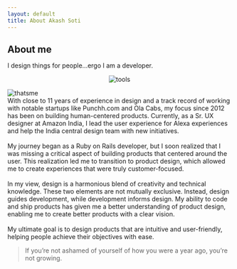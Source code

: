 ```yaml
---
layout: default
title: About Akash Soti
---
```


<div class="post">
	<section class="section-bottom-margin">
		<h1 class="pageTitle" style="margin-bottom: 15px;">About me</h1>
		<div class="pageTitle-helper"><p>I design things for people...ergo I am a developer.</p></div>
		<p style="text-align:center;"><img src="{{ '/assets/img/aboutme/tools.png' | prepend: site.baseurl }}" alt="tools"></p>
	</section>
	<div class="row">
		<div class="col-12">
			<img src="{{ '/assets/img/forabout.jpg' | prepend: site.baseurl }}" alt="thatsme" style="margin-bottom: 0;"/>
		</div>
	</div>
	<div class="row">
		<div class="col-12">
			<p style="margin: 0 auto 0 0; width:100%;">
				With close to 11 years of experience in design and a track record of working with notable startups like Punchh.com and Ola Cabs, my focus since 2012 has been on building human-centered products. Currently, as a Sr. UX designer at Amazon India, I lead the user experience for Alexa experiences and help the India central design team with new initiatives.
			</p><br>
			<p style="margin: 0 auto 0 0; width:100%;">
				My journey began as a Ruby on Rails developer, but I soon realized that I was missing a critical aspect of building products that centered around the user. This realization led me to transition to product design, which allowed me to create experiences that were truly customer-focused. 
			</p><br>
			<p style="margin: 0 auto 0 0; width:100%;">
				In my view, design is a harmonious blend of creativity and technical knowledge. These two elements are not mutually exclusive. Instead, design guides development, while development informs design. My ability to code and ship products has given me a better understanding of product design, enabling me to create better products with a clear vision.
			</p><br>
			<p style="margin: 0 auto 0 0; width:100%;">
				My ultimate goal is to design products that are intuitive and user-friendly, helping people achieve their objectives with ease.
			</p>
		</div>
	</div>
	<div class="row">
		<div class="col-12">
			<blockquote>
				If you’re not ashamed of yourself of how you were a year ago, you’re not growing.
			</blockquote>
		</div>
	</div>
</div>
